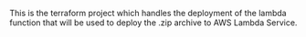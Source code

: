 This is the terraform project which handles the deployment of the lambda function that will be used to deploy the .zip archive to AWS Lambda Service.